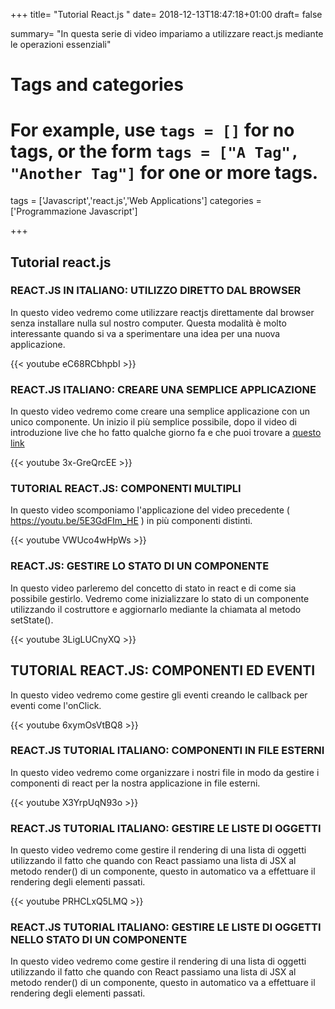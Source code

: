+++
title= "Tutorial React.js "
date= 2018-12-13T18:47:18+01:00
draft= false


summary= "In questa serie di video impariamo a utilizzare react.js mediante le operazioni essenziali"

# Tags and categories
# For example, use `tags = []` for no tags, or the form `tags = ["A Tag", "Another Tag"]` for one or more tags.
tags = ['Javascript','react.js','Web Applications']
categories = ['Programmazione Javascript']

+++

## Tutorial react.js

### REACT.JS IN ITALIANO: UTILIZZO DIRETTO DAL BROWSER

In questo video vedremo come utilizzare reactjs direttamente dal browser senza installare nulla sul nostro computer. Questa modalità è molto interessante quando si va a sperimentare una idea per una nuova applicazione.

{{< youtube eC68RCbhpbI >}}

### REACT.JS ITALIANO: CREARE UNA SEMPLICE APPLICAZIONE

In questo video vedremo come creare una semplice applicazione con un unico componente. Un inizio il più semplice possibile, dopo il video di introduzione live che ho fatto qualche giorno fa e che puoi trovare a [questo link](https://youtu.be/eC68RCbhpbI)

{{< youtube 3x-GreQrcEE >}}

### TUTORIAL REACT.JS: COMPONENTI MULTIPLI

In questo video scomponiamo l'applicazione del video precedente ( https://youtu.be/5E3GdFIm_HE ) in più componenti distinti.

{{< youtube VWUco4wHpWs >}}

### REACT.JS: GESTIRE LO STATO DI UN COMPONENTE

In questo video parleremo del concetto di stato in react e di come sia possibile gestirlo. Vedremo come inizializzare lo stato di un componente utilizzando il costruttore e aggiornarlo mediante la chiamata al metodo setState().

{{< youtube 3LigLUCnyXQ >}}

## TUTORIAL REACT.JS: COMPONENTI ED EVENTI

In questo video vedremo come gestire gli eventi creando le callback per eventi come l'onClick.

{{< youtube 6xymOsVtBQ8 >}}

### REACT.JS TUTORIAL ITALIANO: COMPONENTI IN FILE ESTERNI

In questo video vedremo come organizzare i nostri file in modo da gestire i componenti di react per la nostra applicazione in file esterni.

{{< youtube X3YrpUqN93o >}}

### REACT.JS TUTORIAL ITALIANO: GESTIRE LE LISTE DI OGGETTI

In questo video vedremo come gestire il rendering di una lista di oggetti utilizzando il fatto che quando con React passiamo una lista di JSX al metodo render() di un componente, questo in automatico va a effettuare il rendering degli elementi passati.

{{< youtube PRHCLxQ5LMQ >}}

### REACT.JS TUTORIAL ITALIANO: GESTIRE LE LISTE DI OGGETTI NELLO STATO DI UN COMPONENTE

In questo video vedremo come gestire il rendering di una lista di oggetti utilizzando il fatto che quando con React passiamo una lista di JSX al metodo render() di un componente, questo in automatico va a effettuare il rendering degli elementi passati.

